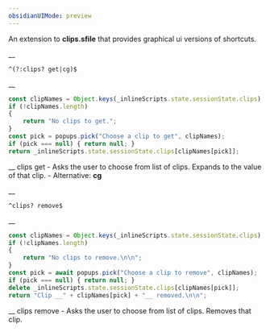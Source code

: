 ```yaml
---
obsidianUIMode: preview
---
```


An extension to __clips.sfile__ that provides graphical ui versions of shortcuts.


__
```
^(?:clips? get|cg)$
```
__
```js
const clipNames = Object.keys(_inlineScripts.state.sessionState.clips).sort();
if (!clipNames.length)
{
	return "No clips to get.";
}
const pick = popups.pick("Choose a clip to get", clipNames);
if (pick === null) { return null; }
return _inlineScripts.state.sessionState.clips[clipNames[pick]];
```
__
clips get - Asks the user to choose from list of clips.
Expands to the value of that clip.
	- Alternative: __cg__


__
```
^clips? remove$
```
__
```js
const clipNames = Object.keys(_inlineScripts.state.sessionState.clips).sort();
if (!clipNames.length)
{
	return "No clips to remove.\n\n";
}
const pick = await popups.pick("Choose a clip to remove", clipNames);
if (pick === null) { return null; }
delete _inlineScripts.state.sessionState.clips[clipNames[pick]];
return "Clip __" + clipNames[pick] + "__ removed.\n\n";
```
__
clips remove - Asks the user to choose from list of clips.
Removes that clip.
